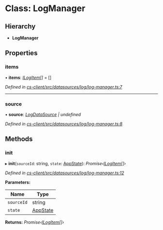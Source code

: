 # Class: LogManager

## Hierarchy

* **LogManager**

## Properties

###  items

• **items**: *[ILogItem](../interfaces/_cs_client_src_datasources_log_log_item_.ilogitem.md)[]* =  []

*Defined in [cs-client/src/datasources/log/log-manager.ts:7](https://github.com/RichardHovenkamp/csnext/blob/eefa977/packages/cs-client/src/datasources/log/log-manager.ts#L7)*

___

###  source

• **source**: *[LogDataSource](_cs_client_src_datasources_log_log_datasource_.logdatasource.md) | undefined*

*Defined in [cs-client/src/datasources/log/log-manager.ts:8](https://github.com/RichardHovenkamp/csnext/blob/eefa977/packages/cs-client/src/datasources/log/log-manager.ts#L8)*

## Methods

###  init

▸ **init**(`sourceId`: string, `state`: [AppState](_cs_client_src_services_app_state_.appstate.md)): *Promise‹[ILogItem](../interfaces/_cs_client_src_datasources_log_log_item_.ilogitem.md)[]›*

*Defined in [cs-client/src/datasources/log/log-manager.ts:12](https://github.com/RichardHovenkamp/csnext/blob/eefa977/packages/cs-client/src/datasources/log/log-manager.ts#L12)*

**Parameters:**

Name | Type |
------ | ------ |
`sourceId` | string |
`state` | [AppState](_cs_client_src_services_app_state_.appstate.md) |

**Returns:** *Promise‹[ILogItem](../interfaces/_cs_client_src_datasources_log_log_item_.ilogitem.md)[]›*
